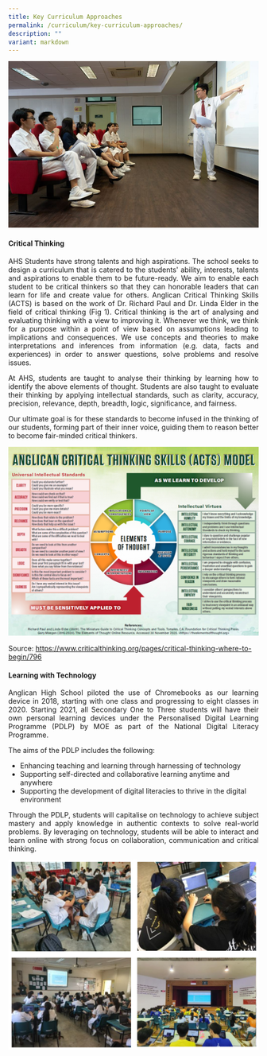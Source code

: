 ```yaml
---
title: Key Curriculum Approaches
permalink: /curriculum/key-curriculum-approaches/
description: ""
variant: markdown
---
```


![](/images/Curriculum/Key%20Curriculum%20Approach/Curriculum_Page_Banner.jpg)
#### Critical Thinking
<p align="justify">
AHS Students have strong talents and high aspirations. The school seeks to design a curriculum that is catered to the students' ability, interests, talents and aspirations to enable them to be future-ready. We aim to enable each student to be critical thinkers so that they can honorable leaders that can learn for life and create value for others.
Anglican Critical Thinking Skills (ACTS) is based on the work of Dr. Richard Paul and Dr. Linda Elder in the field of critical thinking (Fig 1). Critical thinking is the art of analysing and evaluating thinking with a view to improving it. Whenever we think, we think for a purpose within a point of view based on assumptions leading to implications and consequences. We use concepts and theories to make interpretations and inferences from information (e.g. data, facts and experiences) in order to answer questions, solve problems and resolve issues. </p>
<p align="justify">
At AHS, students are taught to analyse their thinking by learning how to identify the above elements of thought. Students are also taught to evaluate their thinking by applying intellectual standards, such as clarity, accuracy, precision, relevance, depth, breadth, logic, significance, and fairness.</p>
<p align="justify">
Our ultimate goal is for these standards to become infused in the thinking of our students, forming part of their inner voice, guiding them to reason better to become fair-minded critical thinkers.
</p>

<!-- CSS Code -->
<style type="text/css">
img.GeneratedImage {
width:309px;height:309px;margin:10px;border-width:0px;border-color:#000000;border-style:solid;
}
</style>

![](/images/Curriculum/Key%20Curriculum%20Approach/Curriculum_ACTS_Poster.png)


Source: https://www.criticalthinking.org/pages/critical-thinking-where-to-begin/796

#### Learning with Technology
<p align="justify">
Anglican High School piloted the use of Chromebooks as our learning device in 2018, starting with one class and progressing to eight classes in 2020. Starting 2021, all Secondary One to Three students will have their own personal learning devices under the Personalised Digital Learning Programme (PDLP) by MOE as part of the National Digital Literacy Programme.</p>

The aims of the PDLP includes the following: 

* Enhancing teaching and learning through harnessing of technology
* Supporting self-directed and collaborative learning anytime and anywhere
* Supporting the development of digital literacies to thrive in the digital environment

<p align="justify">
Through the PDLP, students will capitalise on technology to achieve subject mastery and apply knowledge in authentic contexts to solve real-world problems. By leveraging on technology, students will be able to interact and learn online with strong focus on collaboration, communication and critical thinking.</p>

![](/images/Curriculum/Key%20Curriculum%20Approach/Key_Curriculum_Approach.png)